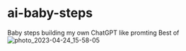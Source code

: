 # ai-baby-steps
Baby steps building my own ChatGPT like promting
Best of ![photo_2023-04-24_15-58-05](https://user-images.githubusercontent.com/70795482/234022668-2606ad63-7096-4b07-8e8e-cd81d50881fe.jpg)
